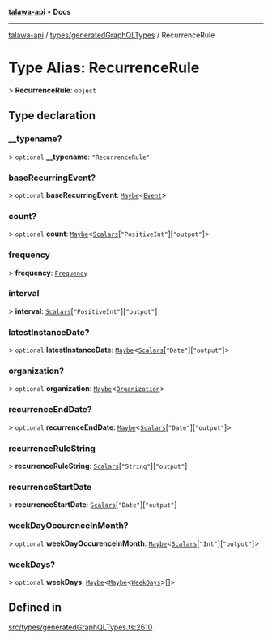 [**talawa-api**](../../../README.md) • **Docs**

***

[talawa-api](../../../modules.md) / [types/generatedGraphQLTypes](../README.md) / RecurrenceRule

# Type Alias: RecurrenceRule

\> **RecurrenceRule**: `object`

## Type declaration

### \_\_typename?

\> `optional` **\_\_typename**: `"RecurrenceRule"`

### baseRecurringEvent?

\> `optional` **baseRecurringEvent**: [`Maybe`](Maybe.md)\<[`Event`](Event.md)\>

### count?

\> `optional` **count**: [`Maybe`](Maybe.md)\<[`Scalars`](Scalars.md)\[`"PositiveInt"`\]\[`"output"`\]\>

### frequency

\> **frequency**: [`Frequency`](Frequency.md)

### interval

\> **interval**: [`Scalars`](Scalars.md)\[`"PositiveInt"`\]\[`"output"`\]

### latestInstanceDate?

\> `optional` **latestInstanceDate**: [`Maybe`](Maybe.md)\<[`Scalars`](Scalars.md)\[`"Date"`\]\[`"output"`\]\>

### organization?

\> `optional` **organization**: [`Maybe`](Maybe.md)\<[`Organization`](Organization.md)\>

### recurrenceEndDate?

\> `optional` **recurrenceEndDate**: [`Maybe`](Maybe.md)\<[`Scalars`](Scalars.md)\[`"Date"`\]\[`"output"`\]\>

### recurrenceRuleString

\> **recurrenceRuleString**: [`Scalars`](Scalars.md)\[`"String"`\]\[`"output"`\]

### recurrenceStartDate

\> **recurrenceStartDate**: [`Scalars`](Scalars.md)\[`"Date"`\]\[`"output"`\]

### weekDayOccurenceInMonth?

\> `optional` **weekDayOccurenceInMonth**: [`Maybe`](Maybe.md)\<[`Scalars`](Scalars.md)\[`"Int"`\]\[`"output"`\]\>

### weekDays?

\> `optional` **weekDays**: [`Maybe`](Maybe.md)\<[`Maybe`](Maybe.md)\<[`WeekDays`](WeekDays.md)\>[]\>

## Defined in

[src/types/generatedGraphQLTypes.ts:2610](https://github.com/PalisadoesFoundation/talawa-api/blob/1f38da5423898626c6ebfa24896a9c3d008195c6/src/types/generatedGraphQLTypes.ts#L2610)
